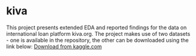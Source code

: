 # kiva

This project presents extended EDA and reported findings for the data on international loan platform kiva.org.
The project makes use of two datasets - one is available in the repository, the other can be downloaded using the link below:
[Download from kaggle.com](https://www.kaggle.com/kiva/data-science-for-good-kiva-crowdfunding/download)
